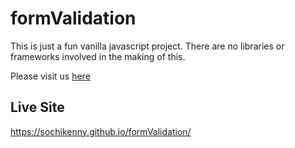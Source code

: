 # formValidation

This is just a fun vanilla javascript project. There are no libraries or frameworks involved in the making of this. 

Please visit us <a href = "https://project3-business-idea-forum.herokuapp.com/"> here </a>

## Live Site
https://sochikenny.github.io/formValidation/
